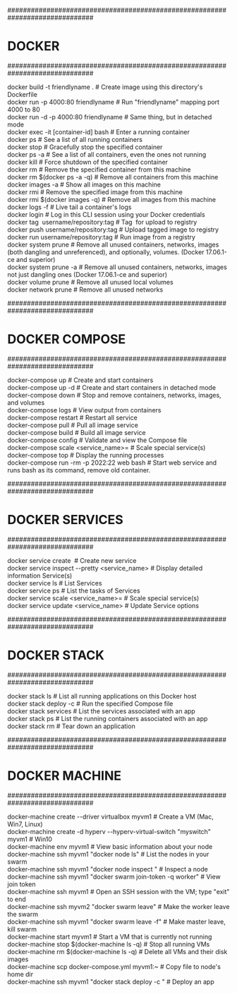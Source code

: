 ##############################################################################

# DOCKER

##############################################################################

docker build -t friendlyname . # Create image using this directory's Dockerfile  
docker run -p 4000:80 friendlyname # Run "friendlyname" mapping port 4000 to 80  
docker run -d -p 4000:80 friendlyname # Same thing, but in detached mode  
docker exec -it [container-id] bash # Enter a running container  
docker ps # See a list of all running containers  
docker stop <hash> # Gracefully stop the specified container  
docker ps -a # See a list of all containers, even the ones not running  
docker kill <hash> # Force shutdown of the specified container  
docker rm <hash> # Remove the specified container from this machine  
docker rm $(docker ps -a -q) # Remove all containers from this machine  
docker images -a # Show all images on this machine  
docker rmi <imagename> # Remove the specified image from this machine  
docker rmi $(docker images -q) # Remove all images from this machine  
docker logs <container-id> -f # Live tail a container's logs  
docker login # Log in this CLI session using your Docker credentials  
docker tag <image> username/repository:tag # Tag <image> for upload to registry  
docker push username/repository:tag # Upload tagged image to registry  
docker run username/repository:tag # Run image from a registry  
docker system prune # Remove all unused containers, networks, images (both dangling and unreferenced), and optionally, volumes. (Docker 17.06.1-ce and superior)  
docker system prune -a # Remove all unused containers, networks, images not just dangling ones (Docker 17.06.1-ce and superior)  
docker volume prune # Remove all unused local volumes  
docker network prune # Remove all unused networks  

##############################################################################

# DOCKER COMPOSE

##############################################################################

docker-compose up # Create and start containers  
docker-compose up -d # Create and start containers in detached mode  
docker-compose down # Stop and remove containers, networks, images, and volumes  
docker-compose logs # View output from containers  
docker-compose restart # Restart all service  
docker-compose pull # Pull all image service  
docker-compose build # Build all image service  
docker-compose config # Validate and view the Compose file  
docker-compose scale <service_name>=<replica> # Scale special service(s)  
docker-compose top # Display the running processes  
docker-compose run -rm -p 2022:22 web bash # Start web service and runs bash as its command, remove old container.  

##############################################################################

# DOCKER SERVICES

##############################################################################

docker service create <options> <image> <command> # Create new service  
docker service inspect --pretty <service_name> # Display detailed information Service(s)  
docker service ls # List Services  
docker service ps # List the tasks of Services  
docker service scale <service_name>=<replica> # Scale special service(s)  
docker service update <options> <service_name> # Update Service options  

##############################################################################

# DOCKER STACK

##############################################################################

docker stack ls # List all running applications on this Docker host  
docker stack deploy -c <composefile> <appname> # Run the specified Compose file  
docker stack services <appname> # List the services associated with an app  
docker stack ps <appname> # List the running containers associated with an app  
docker stack rm <appname> # Tear down an application  

##############################################################################

# DOCKER MACHINE

##############################################################################

docker-machine create --driver virtualbox myvm1 # Create a VM (Mac, Win7, Linux)  
docker-machine create -d hyperv --hyperv-virtual-switch "myswitch" myvm1 # Win10  
docker-machine env myvm1 # View basic information about your node  
docker-machine ssh myvm1 "docker node ls" # List the nodes in your swarm  
docker-machine ssh myvm1 "docker node inspect <node ID>" # Inspect a node  
docker-machine ssh myvm1 "docker swarm join-token -q worker" # View join token  
docker-machine ssh myvm1 # Open an SSH session with the VM; type "exit" to end  
docker-machine ssh myvm2 "docker swarm leave" # Make the worker leave the swarm  
docker-machine ssh myvm1 "docker swarm leave -f" # Make master leave, kill swarm  
docker-machine start myvm1 # Start a VM that is currently not running  
docker-machine stop $(docker-machine ls -q) # Stop all running VMs  
docker-machine rm $(docker-machine ls -q) # Delete all VMs and their disk images  
docker-machine scp docker-compose.yml myvm1:~ # Copy file to node's home dir  
docker-machine ssh myvm1 "docker stack deploy -c <file> <app>" # Deploy an app  
